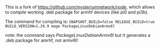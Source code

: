 This is a fork of https://github.com/mysteriumnetwork/node, which allows to compile working .deb package for armhf devices (like pi0 and pi3b).

The command for compiling is: `SNAPSHOT_BUILD=false RELEASE_BUILD=true BUILD_VERSION=1.29.9 mage PackageLinuxDebianArmv6l`

note: the command says _PackageLinuxDebianArmv6l_ but it generates a .deb package for amrhf, not armv6l!
